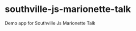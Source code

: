 southville-js-marionette-talk
=============================

Demo app for Southville Js Marionette Talk